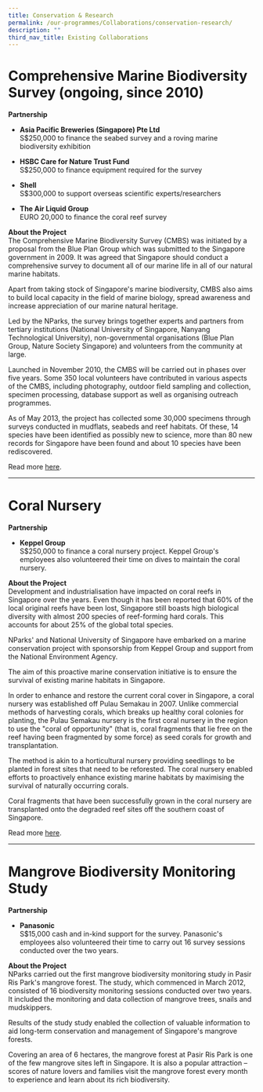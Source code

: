 ```yaml
---
title: Conservation & Research
permalink: /our-programmes/Collaborations/conservation-research/
description: ""
third_nav_title: Existing Collaborations
---
```

# Comprehensive Marine Biodiversity Survey (ongoing, since 2010)


<b>Partnership</b><br>
* **Asia Pacific Breweries (Singapore) Pte Ltd**<br>
S$250,000 to finance the seabed survey and a roving marine biodiversity exhibition

* **HSBC Care for Nature Trust Fund**<br>
S$250,000 to finance equipment required for the survey

* **Shell**<br>
S$300,000 to support overseas scientific experts/researchers

* **The Air Liquid Group**<br>
EURO 20,000 to finance the coral reef survey

<b>About the Project</b><br>
The Comprehensive Marine Biodiversity Survey (CMBS) was initiated by a proposal from the Blue Plan Group which was submitted to the Singapore government in 2009. It was agreed that Singapore should conduct a comprehensive survey to document all of our marine life in all of our natural marine habitats.

Apart from taking stock of Singapore's marine biodiversity, CMBS also aims to build local capacity in the field of marine biology, spread awareness and increase appreciation of our marine natural heritage.

Led by the NParks, the survey brings together experts and partners from tertiary institutions (National University of Singapore, Nanyang Technological University), non-governmental organisations (Blue Plan Group, Nature Society Singapore) and volunteers from the community at large.

Launched in November 2010, the CMBS will be carried out in phases over five years. Some 350 local volunteers have contributed in various aspects of the CMBS, including photography, outdoor field sampling and collection, specimen processing, database support as well as organising outreach programmes.

As of May 2013, the project has collected some 30,000 specimens through surveys conducted in mudflats, seabeds and reef habitats. Of these, 14 species have been identified as possibly new to science, more than 80 new records for Singapore have been found and about 10 species have been rediscovered.

Read more [here](http://www.nparks.gov.sg/cmbs/).

---

# Coral Nursery
<b>Partnership</b><br>
* **Keppel Group**<br>
S$250,000 to finance a coral nursery project. Keppel Group's employees also volunteered their time on dives to maintain the coral nursery.

<b>About the Project</b><br>
Development and industrialisation have impacted on coral reefs in Singapore over the years. Even though it has been reported that 60% of the local original reefs have been lost, Singapore still boasts high biological diversity with almost 200 species of reef-forming hard corals. This accounts for about 25% of the global total species.

NParks' and National University of Singapore have embarked on a marine conservation project with sponsorship from Keppel Group and support from the National Environment Agency.

The aim of this proactive marine conservation initiative is to ensure the survival of existing marine habitats in Singapore.

In order to enhance and restore the current coral cover in Singapore, a coral nursery was established off Pulau Semakau in 2007. Unlike commercial methods of harvesting corals, which breaks up healthy coral colonies for planting, the Pulau Semakau nursery is the first coral nursery in the region to use the "coral of opportunity" (that is, coral fragments that lie free on the reef having been fragmented by some force) as seed corals for growth and transplantation.

The method is akin to a horticultural nursery providing seedlings to be planted in forest sites that need to be reforested. The coral nursery enabled efforts to proactively enhance existing marine habitats by maximising the survival of naturally occurring corals.

Coral fragments that have been successfully grown in the coral nursery are transplanted onto the degraded reef sites off the southern coast of Singapore.

Read more [here](http://mygreenspace.nparks.gov.sg/a-helping-hand-for-local-reefs/).

---
# Mangrove Biodiversity Monitoring Study

<b>Partnership</b><br>
* **Panasonic**<br>
S$15,000 cash and in-kind support for the survey. Panasonic's  employees also volunteered their time to carry out 16 survey sessions conducted over the two years.

<b>About the Project</b><br>
NParks carried out the first mangrove biodiversity monitoring study in Pasir Ris Park's mangrove forest. The study, which commenced in March 2012, consisted of 16 biodiversity monitoring sessions conducted over two years. It included the monitoring and data collection of mangrove trees, snails and mudskippers.

Results of the study study enabled the collection of valuable information to aid long-term conservation and management of Singapore's mangrove forests.

Covering an area of 6 hectares, the mangrove forest at Pasir Ris Park is one of the few mangrove sites left in Singapore. It is also a popular attraction – scores of nature lovers and families visit the mangrove forest every month to experience and learn about its rich biodiversity.